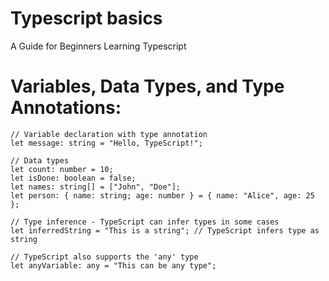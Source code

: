 # Typescript basics
A Guide for Beginners Learning Typescript

# Variables, Data Types, and Type Annotations:

    // Variable declaration with type annotation
    let message: string = "Hello, TypeScript!";

    // Data types
    let count: number = 10;
    let isDone: boolean = false;
    let names: string[] = ["John", "Doe"];
    let person: { name: string; age: number } = { name: "Alice", age: 25 };

    // Type inference - TypeScript can infer types in some cases
    let inferredString = "This is a string"; // TypeScript infers type as string

    // TypeScript also supports the 'any' type
    let anyVariable: any = "This can be any type";
